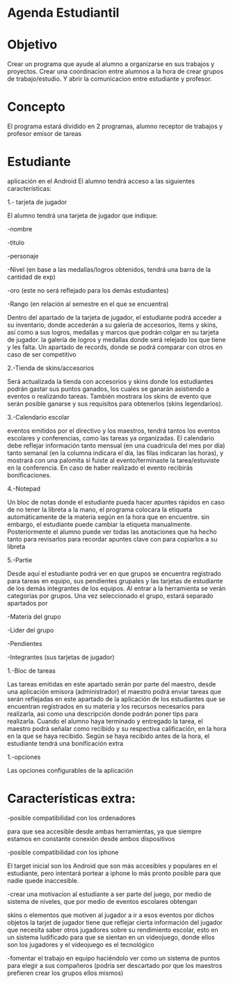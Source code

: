 # Agenda Estudiantil

# Objetivo
Crear un programa que ayude al alumno a organizarse en sus trabajos y proyectos. Crear una coordinacion entre alumnos a la hora de crear grupos de trabajo/estudio. Y abrir la comunicacion entre estudiante y profesor.
# Concepto
El programa estará dividido en 2 programas, alumno receptor de trabajos y profesor emisor de tareas

# Estudiante
aplicación en el Android
El alumno tendrá acceso a las siguientes características:

1.- tarjeta de jugador

El alumno tendrá una tarjeta de jugador que indique:

-nombre

-titulo

-personaje

-Nivel (en base a las medallas/logros obtenidos, tendrá una barra de la cantidad de exp)

-oro (este no será reflejado para los demás estudiantes)

-Rango (en relación al semestre en el que se encuentra)


Dentro del apartado de la tarjeta de jugador, el estudiante podrá acceder a su inventario, donde accederán a su galería de accesorios, ítems y skins, así como a sus logros, medallas y marcos que podrán colgar en su tarjeta de jugador. la galería de logros y medallas donde será relejado los que tiene y les falta. Un apartado de records, donde se podrá comparar con otros en caso de ser competitivo


2.-Tienda de skins/accesorios

Será actualizada la tienda con accesorios y skins donde los estudiantes podrán gastar sus puntos ganados, los cuales se ganarán asistiendo a eventos o realizando tareas. También mostrara los skins de evento que serán posible ganarse y sus requisitos para obtenerlos (skins legendarios).


3.-Calendario escolar

eventos emitidos por el directivo y los maestros, tendrá tantos los eventos escolares y conferencias, como las tareas ya organizadas. El calendario debe reflejar información tanto mensual (en una cuadricula del mes por día) tanto semanal (en la columna indicara el día, las filas indicaran las horas), y mostrará con una palomita si fuiste al evento/terminaste la tarea/estuviste en la conferencia. En caso de haber realizado el evento recibirás bonificaciones.


4.-Notepad

Un bloc de notas donde el estudiante pueda hacer apuntes rápidos en caso de no tener la libreta a la mano, el programa colocara la etiqueta automáticamente de la materia según en la hora que en encuentre. sin embargo, el estudiante puede cambiar la etiqueta manualmente. Posteriormente el alumno puede ver todas las anotaciones que ha hecho tanto para revisarlos para recordar apuntes clave con para copiarlos a su libreta


5.-Partie

Desde aquí el estudiante podrá ver en que grupos se encuentra registrado para tareas en equipo, sus pendientes grupales y las tarjetas de estudiante de los demás integrantes de los equipos. Al entrar a la herramienta se verán categorías por grupos. Una vez seleccionado el grupo, estará separado apartados por

-Materia del grupo

-Lider del grupo

-Pendientes

-Integrantes (sus tarjetas de jugador)


1.-Bloc de tareas

Las tareas emitidas en este apartado serán por parte del maestro, desde una aplicación emisora (administrador) el maestro podrá enviar tareas que serán reflejadas en este apartado de la aplicación de los estudiantes que se encuentran registrados en su materia y los recursos necesarios para realizarla, asi como una descripción donde podrán poner tips para realizarla. Cuando el alumno haya terminado y entregado la tarea, el maestro podrá señalar como recibido y su respectiva calificación, en la hora en la que se haya recibido. Según se haya recibido antes de la hora, el estudiante tendrá una bonificación extra


1.-opciones

Las opciones configurables de la aplicación


# Características extra:
-posible compatibilidad con los ordenadores

para que sea accesible desde ambas herramientas, ya que siempre estamos en constante conexión desde ambos dispositivos


-posible compatibilidad con los iphone

El target inicial son los Android que son más accesibles y populares en el estudiante, pero intentará portear a iphone lo más pronto posible para que nadie quede inaccesible.


-crear una motivacion al estudiante a ser parte del juego, por medio de sistema de niveles, que por medio de eventos escolares obtengan 

skins o elementos que motiven al jugador a ir a esos eventos por dichos objetos
la tarjet de jugador tiene que reflejar cierta información del jugador que necesita saber otros jugadores sobre su rendimiento escolar, esto en un sistema ludificado para que se sientan en un videojuego, donde ellos son los jugadores y el videojuego es el tecnológico


-fomentar el trabajo en equipo haciéndolo ver como un sistema de puntos para elegir a sus compañeros (podría ser descartado por que los maestros prefieren crear los grupos ellos mismos)

